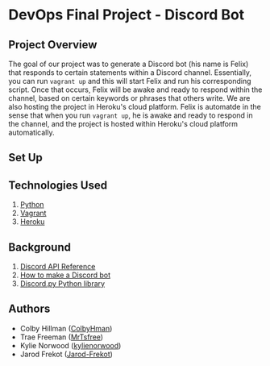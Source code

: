 # DevOps Final Project - Discord Bot

## Project Overview
The goal of our project was to generate a Discord bot (his name is Felix) that responds to certain statements within a Discord channel. Essentially, you can run `vagrant up` and this will start Felix and run his corresponding script. Once that occurs, Felix will be awake and ready to respond within the channel, based on certain keywords or phrases that others write. We are also hosting the project in Heroku's cloud platform. Felix is automatde in the sense that when you run `vagrant up`, he is awake and ready to respond in the channel, and the project is hosted within Heroku's cloud platform automatically. 

## Set Up


## Technologies Used
1. [Python](https://www.python.org/)
3. [Vagrant](https://www.vagrantup.com/)
4. [Heroku](https://signup.heroku.com/t/platform?c=70130000001xDpdAAE&gclid=CjwKCAjwj6SEBhAOEiwAvFRuKCWkP06AThR0JEjkBSIR_Sihz6VPdB3zvTo6HGKDa9iUNOy_vWkSUxoCrE0QAvD_BwE)


## Background
1. [Discord API Reference](https://discord.com/developers/docs/reference)
2. [How to make a Discord bot](https://www.youtube.com/watch?v=BPvg9bndP1U)
3. [Discord.py Python library](https://pypi.org/project/discord.py/)

## Authors
* Colby Hillman ([ColbyHman](https://github.com/ColbyHman))
* Trae Freeman ([MrTsfree](https://github.com/MrTsfree))
* Kylie Norwood ([kylienorwood](https://github.com/kylienorwood))
* Jarod Frekot ([Jarod-Frekot](https://github.com/Jarod-Frekot))
